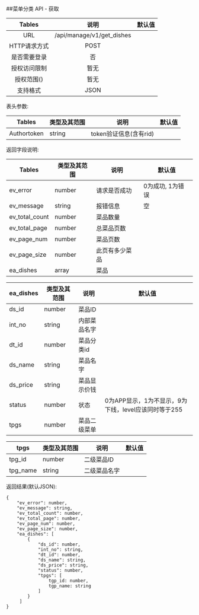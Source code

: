 ##菜单分类 API - 获取


|    Tables    |           说明            | 默认值 |
| :----------: | :-----------------------: | :----: |
|     URL      | /api/manage/v1/get_dishes |        |
| HTTP请求方式 |           POST            |        |
| 是否需要登录 |            否             |        |
| 授权访问限制 |           暂无            |        |
|  授权范围()  |           暂无            |        |
|   支持格式   |           JSON            |        |


表头参数:

| Tables      | 类型及其范围 | 说明                   | 默认值 |
| ----------- | ------------ | ---------------------- | ------ |
| Authortoken | string       | token验证信息(含有rid) |        |

返回字段说明:

| Tables       | 类型及其范围 | 说明         | 默认值           |
| ------------ | ------------ | ------------ | ---------------- |
| ev_error     | number       | 请求是否成功 | 0为成功, 1为错误 |
| ev_message   | string       | 报错信息     | 空               |
| ev_total_count     | number       | 菜品数量 |  |
| ev_total_page   | number       | 总菜品页数  |                |
| ev_page_num     | number       | 菜品页数 |  |
| ev_page_size   | number | 此页有多少菜品 |                |
| ea_dishes | array        | 菜品     |                  |

| ea_dishes | 类型及其范围 | 说明   | 默认值                               |
| ------------ | ------ | ---- | --------------------------------- |
| ds_id        | number | 菜品ID |                                   |
| int_no         | string | 内部菜品名字 |                                   |
| dt_id        | number | 菜品分类id |             |
| ds_name       | string | 菜品名字 |  |
| ds_price       | string | 菜品显示价钱 |  |
| status       | number | 状态   | 0为APP显示，1为不显示，9为下线，level应该同时等于255 |
| tpgs       | number | 菜品二级菜单 |  |


| tpgs | 类型及其范围 | 说明   | 默认值                               |
| ------------ | ------ | ---- | --------------------------------- |
| tpg_id        | number | 二级菜品ID |                                   |
| tpg_name         | string | 二级菜品名字 |                                   |

返回结果(默认JSON):
```
{
    "ev_error": number,
    "ev_message": string,
    "ev_total_count": number,
    "ev_total_page": number,
    "ev_page_num": number,
    "ev_page_size": number,
    "ea_dishes": [
        {
            "ds_id": number,
            "int_no": string,
            "dt_id": number,
            "ds_name": string,
            "ds_price": string,
            "status": number,
            "tpgs": [
                tgp_id: number,
                tgp_name: string
            ]
        }
     ]
}
```